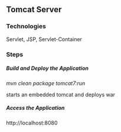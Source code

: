 ## Tomcat Server

### Technologies
Servlet, JSP, Servlet-Container



### Steps
##### Build and Deploy the Application
*mvn clean package tomcat7:run*

starts an embedded tomcat and deploys war

##### Access the Application
http://localhost:8080

